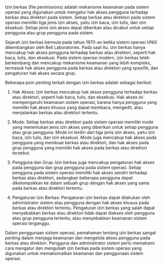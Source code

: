 Izin berkas (file permissions) adalah mekanisme keamanan pada sistem operasi yang digunakan untuk mengatur hak akses pengguna terhadap berkas atau direktori pada sistem. Setiap berkas atau direktori pada sistem operasi memiliki tiga jenis izin akses, yaitu izin baca, izin tulis, dan izin eksekusi. Setiap jenis izin akses dapat diberikan atau dicabut untuk setiap pengguna atau grup pengguna pada sistem.

Sejarah izin berkas bermula pada tahun 1970-an ketika sistem operasi UNIX dikembangkan oleh Bell Laboratories. Pada saat itu, izin berkas hanya mencakup hak akses pengguna terhadap berkas atau direktori, seperti hak baca, tulis, dan eksekusi. Pada sistem operasi modern, izin berkas telah berkembang dan mencakup mekanisme keamanan yang lebih kompleks, termasuk hak akses pengguna pada berkas atau direktori yang spesifik, dan pengaturan hak akses secara grup.

Beberapa poin penting terkait dengan izin berkas adalah sebagai berikut:

1.  Hak Akses: Izin berkas mencakup hak akses pengguna terhadap berkas atau direktori, seperti hak baca, tulis, dan eksekusi. Hak akses ini mempengaruhi keamanan sistem operasi, karena hanya pengguna yang memiliki hak akses khusus yang dapat membaca, mengedit, atau menjalankan berkas atau direktori tertentu.
    
2.  Mode: Setiap berkas atau direktori pada sistem operasi memiliki mode yang menentukan jenis izin akses yang diberikan untuk setiap pengguna atau grup pengguna. Mode ini terdiri dari tiga jenis izin akses, yaitu izin baca, izin tulis, dan izin eksekusi. Mode juga mencakup hak akses pada pengguna yang membuat berkas atau direktori, dan hak akses pada grup pengguna yang memiliki hak akses pada berkas atau direktori tersebut.
    
3.  Pengguna dan Grup: Izin berkas juga mencakup pengaturan hak akses pada pengguna dan grup pengguna pada sistem operasi. Setiap pengguna pada sistem operasi memiliki hak akses sendiri terhadap berkas atau direktori, sedangkan beberapa pengguna dapat dikelompokkan ke dalam sebuah grup dengan hak akses yang sama pada berkas atau direktori tertentu.
    
4.  Pengaturan Izin Berkas: Pengaturan izin berkas dapat dilakukan oleh administrator sistem atau pengguna dengan hak akses khusus pada berkas atau direktori tertentu. Pengaturan izin berkas yang salah dapat menyebabkan berkas atau direktori tidak dapat diakses oleh pengguna atau grup pengguna tertentu, atau menyebabkan keamanan sistem operasi terganggu.
    

Dalam penggunaan sistem operasi, pemahaman tentang izin berkas sangat penting dalam menjaga keamanan dan mengelola akses pengguna pada berkas atau direktori. Pengguna dan administrator sistem perlu memahami cara mengatur dan mengubah izin berkas pada sistem operasi yang digunakan untuk memaksimalkan keamanan dan penggunaan sistem operasi.